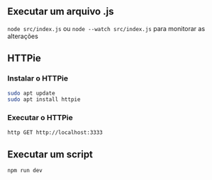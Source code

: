 ## Executar um arquivo .js

  `node src/index.js`
  ou
  `node --watch src/index.js`
  para monitorar as alterações

## HTTPie

  ### Instalar o HTTPie
  ```	bash
  sudo apt update
  sudo apt install httpie
  ```

  ### Executar o HTTPie
  ```	bash
  http GET http://localhost:3333
  ```

## Executar um script

  ```	bash
  npm run dev
  ```
